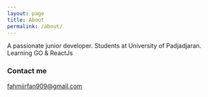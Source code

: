 ```yaml
---
layout: page
title: About
permalink: /about/
---
```


A passionate junior developer. 
Students at University of Padjadjaran.
Learning GO & ReactJs

### Contact me

[fahmiirfan909@gmail.com](mailto:fahmiirfan909@gmail.com)
